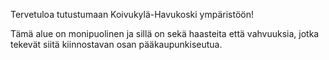 

Tervetuloa tutustumaan Koivukylä-Havukoski ympäristöön!

Tämä alue on monipuolinen ja sillä on sekä haasteita että vahvuuksia, jotka tekevät siitä kiinnostavan osan pääkaupunkiseutua.
